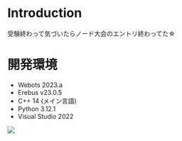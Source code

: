 # Introduction
受験終わって気づいたらノード大会のエントリ終わってた☆  

# 開発環境
* Webots 2023.a
* Erebus v23.0.5
* C++ 14 (メイン言語)
* Python 3.12.1
* Visual Studio 2022

![](https://github.com/koki0517/Kyomuri/blob/8cc9dedc952f7b2eb2944c069726d4c3ad6701b1/%E3%82%81%E3%81%A3%E3%81%A1%E3%82%83%E3%81%8A%E3%81%84%E3%81%97%E3%81%84%E3%83%91%E3%82%B9%E3%82%BF.drawio.svg
)
